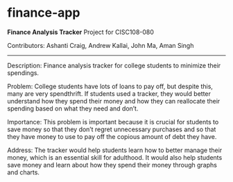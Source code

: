 # finance-app

**Finance Analysis Tracker**
Project for CISC108-080

Contributors: Ashanti Craig, Andrew Kallai, John Ma, Aman Singh

---

Description: Finance analysis tracker for college students to minimize their spendings.

Problem: College students have lots of loans to pay off, but despite this, many are very spendthrift. If students used a tracker, they would better understand how they spend their money and how they can reallocate their spending based on what they need and don’t.

Importance: This problem is important because it is crucial for students to save money so that they don’t regret unnecessary purchases and so that they have money to use to pay off the copious amount of debt they have.

Address: The tracker would help students learn how to better manage their money, which is an essential skill for adulthood. It would also help students save money and learn about how they spend their money through graphs and charts.

